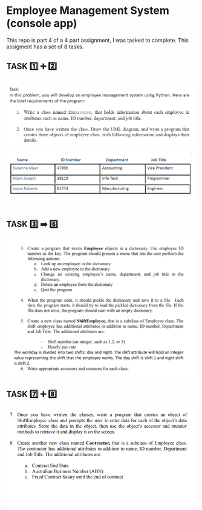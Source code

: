 # Employee Management System (console app)

This repo is part 4 of a 4 part assignment, I was tasked to complete. This assigment has a set of 8 tasks.

## TASK 1️⃣ ➕ :two: 

![task 1 and 2 (instructions)](/screenshots/ems-assignment-task1and2-instructions.png)
![task 1 and 2 (sample employee objects)](/screenshots/ems-assignment-task1and2-sample-employees.png)

## TASK :three: :arrow_right: :six: 

![task 3 and 6](/screenshots/ems-assignment-task3to6.png)

## TASK :seven: ➕ :eight: 

![task 7 and 8](/screenshots/ems-assignment-task7to8.png)
